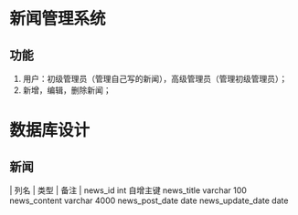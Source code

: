 # 新闻管理系统
## 功能
1. 用户：初级管理员（管理自己写的新闻），高级管理员（管理初级管理员）；
2. 新增，编辑，删除新闻；

# 数据库设计
## 新闻
| 列名 | 类型 | 备注 |
news_id int 自增主键
news_title varchar 100
news_content varchar 4000
news_post_date date
news_update_date date
